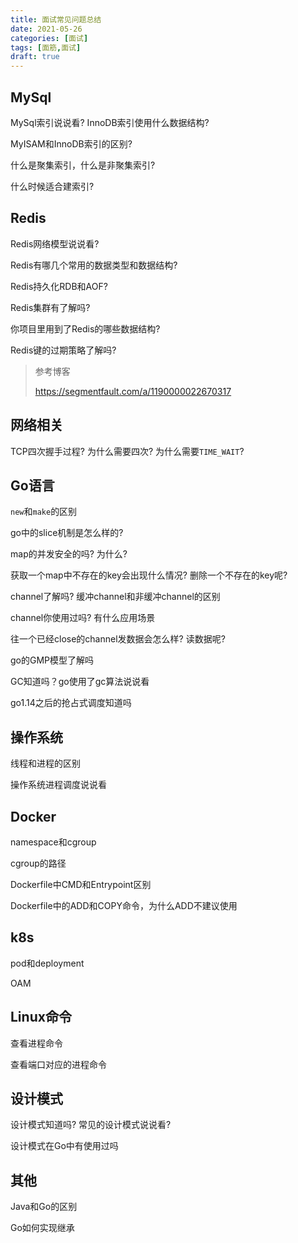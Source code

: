 ```yaml
---
title: 面试常见问题总结
date: 2021-05-26
categories: [面试]
tags: [面筋,面试]
draft: true
---
```


## MySql

MySql索引说说看? InnoDB索引使用什么数据结构?

MyISAM和InnoDB索引的区别?

什么是聚集索引，什么是非聚集索引?

什么时候适合建索引?

## Redis

Redis网络模型说说看?

Redis有哪几个常用的数据类型和数据结构?

Redis持久化RDB和AOF?

Redis集群有了解吗?

你项目里用到了Redis的哪些数据结构?

Redis键的过期策略了解吗?

> 参考博客
>
> https://segmentfault.com/a/1190000022670317

## 网络相关

TCP四次握手过程? 为什么需要四次? 为什么需要`TIME_WAIT`?

## Go语言

`new`和`make`的区别

go中的slice机制是怎么样的? 

map的并发安全的吗? 为什么?

获取一个map中不存在的key会出现什么情况? 删除一个不存在的key呢?

channel了解吗? 缓冲channel和非缓冲channel的区别

channel你使用过吗? 有什么应用场景

往一个已经close的channel发数据会怎么样? 读数据呢?

go的GMP模型了解吗

GC知道吗？go使用了gc算法说说看

go1.14之后的抢占式调度知道吗

## 操作系统

线程和进程的区别

操作系统进程调度说说看



## Docker

namespace和cgroup

cgroup的路径

Dockerfile中CMD和Entrypoint区别

Dockerfile中的ADD和COPY命令，为什么ADD不建议使用

## k8s

pod和deployment

OAM



## Linux命令

查看进程命令

查看端口对应的进程命令

## 设计模式

设计模式知道吗? 常见的设计模式说说看?

设计模式在Go中有使用过吗

## 其他

Java和Go的区别

Go如何实现继承

